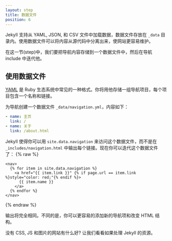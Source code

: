 ```yaml
---
layout: step
title: 数据文件
position: 6
---
```

Jekyll 支持从 YAML, JSON, 和 CSV 文件中加载数据，数据文件存放在 `_data` 目录内。使用数据文件可以将内容从源代码中分离出来，使网站更容易维护。

在这一节(step)中，我们要把导航内容存储到一个数据文件中，然后在导航 include 中迭代他。

## 使用数据文件
[YAML](http://yaml.org/) 是 Ruby 生态系统中常见的一种格式。你将用他存储一组导航项目，每个项目包含一个名称和链接。

为导航创建一个数据文件 `_data/navigation.yml`，内容如下：
```yaml
- name: 主页
  link: /
- name: 关于
  link: /about.html
```

Jekyll 使得你可以用 `site.data.navigation` 来访问这个数据文件，而不是在 `_includes/navigation.html` 中输出每个链接。现在你可以迭代这个数据文件了：
{% raw %}
```liquid
<nav>
  {% for item in site.data.navigation %}
    <a href="{{ item.link }}" {% if page.url == item.link %}style="color: red;"{% endif %}>
      {{ item.name }}
    </a>
  {% endfor %}
</nav>
```
{% endraw %}

输出将完全相同。不同的是，你可以更容易的添加新的导航项和改变 HTML 结构。

没有 CSS, JS 和图片的网站有什么好? 让我们看看如果处理 Jekyll 的资源。
